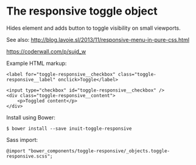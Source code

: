 # The responsive toggle object

Hides element and adds button to toggle visibility on small viewports.

See also:
http://blog.lavoie.sl/2013/11/responsive-menu-in-pure-css.html

https://coderwall.com/p/sujd_w

Example HTML markup:

    <label for="toggle-responsive__checkbox" class="toggle-responsive__label" onclick>Toggle</label>

    <input type="checkbox" id="toggle-responsive__checkbox" />
    <div class="toggle-responsive__content">
        <p>Toggled content</p>
    </div>

Install using Bower:

    $ bower install --save inuit-toggle-responsive

Sass import:

    @import "bower_components/toggle-responsive/_objects.toggle-responsive.scss";
